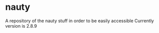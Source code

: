 # nauty
A repository of the nauty stuff in order to be easily accessible
Currently version is 2.8.9
